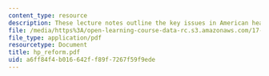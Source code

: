 ```yaml
---
content_type: resource
description: These lecture notes outline the key issues in American health care reform.
file: /media/https%3A/open-learning-course-data-rc.s3.amazonaws.com/17-315-comparative-health-policy-fall-2004/a6ff84f4b016642ff89f7267f59f9ede_hp_reform.pdf
file_type: application/pdf
resourcetype: Document
title: hp_reform.pdf
uid: a6ff84f4-b016-642f-f89f-7267f59f9ede
---
```

